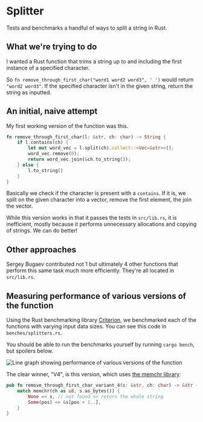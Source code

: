 # Splitter

Tests and benchmarks a handful of ways to split a string in Rust.

## What we're trying to do 

I wanted a Rust function that trims a string up to and including the first instance of a specified character.

So `fn remove_through_first_char("word1 word2 word3", ' ')` would return `"word2 word3"`. If the specified character isn't in the given string, return the string as inputted.

## An initial, naive attempt

My first working version of the function was this.

```rust
fn remove_through_first_char(l: &str, ch: char) -> String {
    if l.contains(ch) {
        let mut word_vec = l.split(ch).collect::<Vec<&str>>();
        word_vec.remove(0);
        return word_vec.join(&ch.to_string());
    } else {
        l.to_string()
    }
}
```

Basically we check if the character is present with a `contains`. If it is, we split on the given character into a vector, remove the first element, the join the vector.

While this version works in that it passes the tests in `src/lib.rs`, it is inefficient, mostly because it performs unnecessary allocations and copying of strings. We can do better!

## Other approaches

Sergey Bugaev contributed not 1 but ultimately 4 other functions that perform this same task much more efficiently. They're all located in `src/lib.rs`. 

## Measuring performance of various versions of the function

Using the Rust benchmarking library [Criterion](https://docs.rs/criterion/0.3.4/criterion/), we benchmarked each of the functions with varying input data sizes. You can see this code in `benches/splitters.rs`.

You should be able to run the benchmarks yourself by running `cargo bench`, but spoilers below.

![Line graph showing performance of various versions of the function](https://user-images.githubusercontent.com/10091584/114528394-a6d20d80-9c51-11eb-8e54-b21c3e2f9cba.png)

The clear winner, "V4", is this version, which uses [the memchr library](https://docs.rs/memchr/2.3.4/memchr/):

```rust
pub fn remove_through_first_char_variant_4(s: &str, ch: char) -> &str {
    match memchr(ch as u8, s.as_bytes()) {
        None => s, // not found => return the whole string
        Some(pos) => &s[pos + 1..],
    }
}
```
